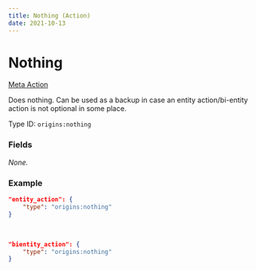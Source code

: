 ```yaml
---
title: Nothing (Action)
date: 2021-10-13
---
```

# Nothing

[Meta Action](../meta_actions.md)

Does nothing. Can be used as a backup in case an entity action/bi-entity action is not optional in some place.

Type ID: `origins:nothing`

### Fields

_None._

### Example
```json
"entity_action": {
    "type": "origins:nothing"
}
```
<br>

```json
"bientity_action": {
    "type": "origins:nothing"
}
```
